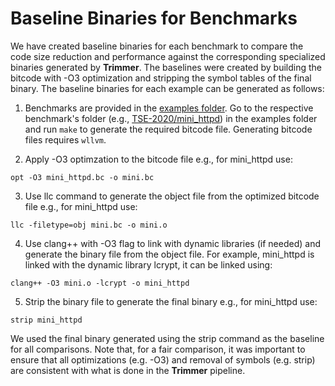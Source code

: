 Baseline Binaries for Benchmarks
=============================================

We have created baseline binaries for each benchmark to compare the code size reduction and performance against the corresponding specialized binaries generated by **Trimmer**. The baselines were created by building the bitcode with -O3 optimization and stripping the symbol tables of the final binary. The baseline binaries for each example can be generated as follows:

1. Benchmarks are provided in the [examples folder](/benchmarks/examples). Go to the respective benchmark's folder (e.g., [TSE-2020/mini_httpd](/benchmarks/examples/TSE-2020/mini_httpd)) in the examples folder and run ``make`` to generate the required bitcode file. Generating bitcode files requires `wllvm`.
 
2. Apply -O3 optimzation to the bitcode file e.g., for mini_httpd use:
```
opt -O3 mini_httpd.bc -o mini.bc
```

3. Use llc command to generate the object file from the optimized bitcode file e.g., for mini_httpd use:
```
llc -filetype=obj mini.bc -o mini.o
```

4. Use clang++ with -O3 flag to link with dynamic libraries (if needed) and generate the binary file from the object file. For example, mini_httpd is linked with the dynamic library lcrypt, it can be linked using:
```
clang++ -O3 mini.o -lcrypt -o mini_httpd 
```

5. Strip the binary file to generate the final binary e.g., for mini_httpd use:
```
strip mini_httpd
```
We used the final binary generated using the strip command as the baseline for all comparisons. Note that, for a fair comparison, it was important to ensure that all optimizations (e.g. -O3) and removal of symbols (e.g. strip) are consistent with what is done in the **Trimmer** pipeline. 
